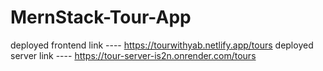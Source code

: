 # MernStack-Tour-App
deployed frontend link ---- https://tourwithyab.netlify.app/tours
deployed server link ---- https://tour-server-is2n.onrender.com/tours